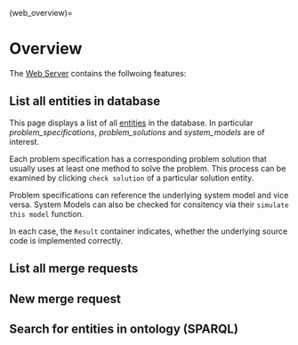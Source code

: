 (web_overview)=
# Overview 
[server_url]: https://testing.ackrep.org


The [Web Server][server_url] contains the follwoing features:

## List all entities in database 


This page displays a list of all [entities](entity_types) in the database. In particular *problem_specifications*,
*problem_solutions* and *system_models* are of interest. 

Each problem specification has a corresponding problem solution that usually uses at least one method to solve the 
problem. This process can be examined by clicking `check solution` of a particular solution entity. 

Problem specifications can reference the underlying system model and vice versa. System Models can also be checked for 
consitency via their `simulate this model` function.

In each case, the `Result` container indicates, whether the underlying source code is implemented correctly.

## List all merge requests

## New merge request

## Search for entities in ontology (SPARQL)
